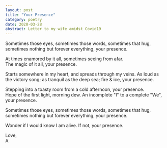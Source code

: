 ```yaml
---
layout: post
title: "Your Presence"
category: poetry
date: 2020-03-28
abstract: Letter to my wife amidst Covid19
---
```


Sometimes those eyes, sometimes those words, sometimes that hug, sometimes nothing but forever everything, your presence.  

At times enamored by it all, sometimes seeing from afar.  
The magic of it all, your presence.  

Starts somewhere in my heart, and spreads through my veins. As loud as the victory song; as tranquil as the deep sea; fire & ice, your presence.  

Stepping into a toasty room from a cold afternoon, your presence.  
Hope of the first light, morning dew. An incomplete "I" to a complete "We", your presence.  

Sometimes those eyes, sometimes those words, sometimes that hug, sometimes nothing but forever everything, your presence.  

Wonder if I would know I am alive. If not, your presence.  

Love,  
A